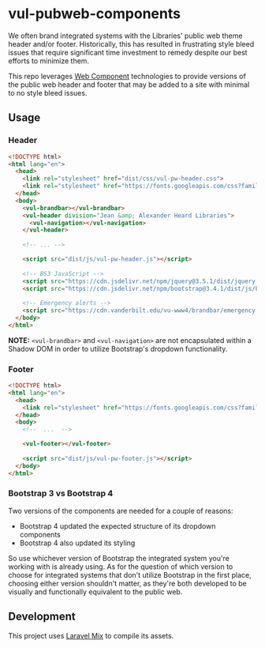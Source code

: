 # vul-pubweb-components
We often brand integrated systems with the Libraries' public web theme header and/or footer. Historically, this has resulted in frustrating style bleed issues that require significant time investment to remedy despite our best efforts to minimize them.

This repo leverages [Web Component](https://developer.mozilla.org/en-US/docs/Web/Web_Components) technologies to provide versions of the public web header and footer that may be added to a site with minimal to no style bleed issues.

## Usage
### Header
```html
<!DOCTYPE html>
<html lang="en">
  <head>
    <link rel="stylesheet" href="dist/css/vul-pw-header.css">
    <link rel="stylesheet" href="https://fonts.googleapis.com/css?family=Roboto:100,300,400,700|Source+Sans+Pro:200,300,400,700&display=swap">
  </head>
  <body>
    <vul-brandbar></vul-brandbar>
    <vul-header division="Jean &amp; Alexander Heard Libraries">
      <vul-navigation></vul-navigation>
    </vul-header>
  
    <!-- ... -->

    <script src="dist/js/vul-pw-header.js"></script>
    
    <!-- BS3 JavaScript -->
    <script src="https://cdn.jsdelivr.net/npm/jquery@3.5.1/dist/jquery.slim.min.js" integrity="sha384-DfXdz2htPH0lsSSs5nCTpuj/zy4C+OGpamoFVy38MVBnE+IbbVYUew+OrCXaRkfj" crossorigin="anonymous"></script>
    <script src="https://cdn.jsdelivr.net/npm/bootstrap@3.4.1/dist/js/bootstrap.min.js" integrity="sha384-aJ21OjlMXNL5UyIl/XNwTMqvzeRMZH2w8c5cRVpzpU8Y5bApTppSuUkhZXN0VxHd" crossorigin="anonymous"></script>
  
    <!-- Emergency alerts -->
    <script src="https://cdn.vanderbilt.edu/vu-www4/brandbar/emergency.js"></script>
  </body>
</html>
```

**NOTE:** `<vul-brandbar>` and `<vul-navigation>` are not encapsulated within a Shadow DOM in order to utilize Bootstrap's dropdown functionality.

### Footer
```html
<!DOCTYPE html>
<html lang="en">
  <head>
    <link rel="stylesheet" href="https://fonts.googleapis.com/css?family=Roboto:100,300,400,700|Source+Sans+Pro:200,300,400,700&display=swap">
  </head>
  <body>
    <!--  ...  -->

    <vul-footer></vul-footer>
    
    <script src="dist/js/vul-pw-footer.js"></script>
  </body>
</html>
```

### Bootstrap 3 vs Bootstrap 4
Two versions of the components are needed for a couple of reasons:
 * Bootstrap 4 updated the expected structure of its dropdown components
 * Bootstrap 4 also updated its styling

So use whichever version of Bootstrap the integrated system you're working with is already using. As for the question of which version to choose for integrated systems that don't utilize Bootstrap in the first place, choosing either version shouldn't matter, as they're both developed to be visually and functionally equivalent to the public web.

## Development
This project uses [Laravel Mix](https://laravel-mix.com/) to compile its assets.
